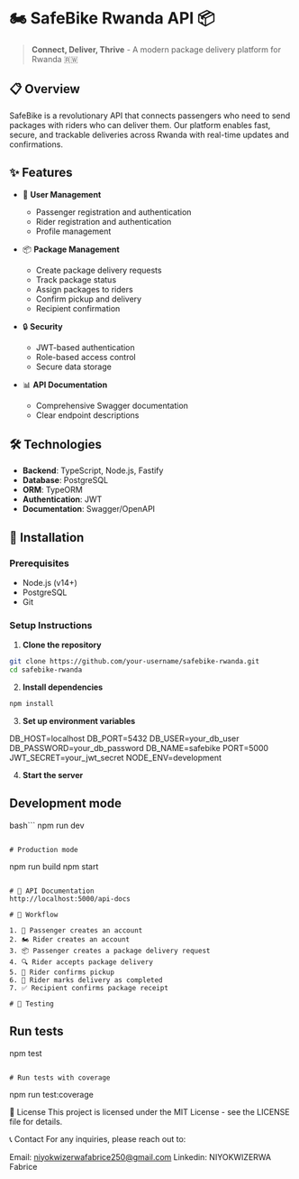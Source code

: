 # 🏍️ SafeBike Rwanda API 📦

> **Connect, Deliver, Thrive** - A modern package delivery platform for Rwanda 🇷🇼

## 📋 Overview

SafeBike is a revolutionary API that connects passengers who need to send packages with riders who can deliver them. Our platform enables fast, secure, and trackable deliveries across Rwanda with real-time updates and confirmations.

## ✨ Features

- 👤 **User Management**
  - Passenger registration and authentication
  - Rider registration and authentication
  - Profile management

- 📦 **Package Management**
  - Create package delivery requests
  - Track package status
  - Assign packages to riders
  - Confirm pickup and delivery
  - Recipient confirmation

- 🔒 **Security**
  - JWT-based authentication
  - Role-based access control
  - Secure data storage

- 📊 **API Documentation**
  - Comprehensive Swagger documentation
  - Clear endpoint descriptions

## 🛠️ Technologies

- **Backend**: TypeScript, Node.js, Fastify
- **Database**: PostgreSQL
- **ORM**: TypeORM
- **Authentication**: JWT
- **Documentation**: Swagger/OpenAPI

## 🚀 Installation

### Prerequisites

- Node.js (v14+)
- PostgreSQL
- Git

### Setup Instructions

1. **Clone the repository**

```bash
git clone https://github.com/your-username/safebike-rwanda.git
cd safebike-rwanda
```

2. **Install dependencies**

```bash
npm install
```

3. **Set up environment variables**

DB_HOST=localhost
DB_PORT=5432
DB_USER=your_db_user
DB_PASSWORD=your_db_password
DB_NAME=safebike
PORT=5000
JWT_SECRET=your_jwt_secret
NODE_ENV=development

4. **Start the server**

## Development mode
bash```
npm run dev
```

# Production mode
```
npm run build
npm start
```

# 📝 API Documentation
http://localhost:5000/api-docs

# 🔄 Workflow

1. 👤 Passenger creates an account
2. 🏍️ Rider creates an account
3. 📦 Passenger creates a package delivery request
4. 🔍 Rider accepts package delivery
5. 🚚 Rider confirms pickup
6. 🏁 Rider marks delivery as completed
7. ✅ Recipient confirms package receipt

# 🧪 Testing
```
## Run tests

npm test
```

# Run tests with coverage
```
npm run test:coverage


📄 License
This project is licensed under the MIT License - see the LICENSE file for details.

📞 Contact
For any inquiries, please reach out to:

Email: niyokwizerwafabrice250@gmail.com
Linkedin: NIYOKWIZERWA Fabrice
